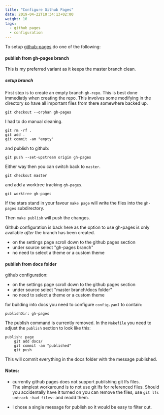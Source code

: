 ```yaml
---
title: "Configure Github Pages"
date: 2019-04-22T10:34:13+02:00
weight: 10
tags: 
  - github pages
  - configuration
---
```


To setup [github-pages](https://pages.github.com) do one of the following:

<!--more-->

#### publish from gh-pages branch

This is my preferred variant as it keeps the master branch clean.

##### setup branch
First step is to create an empty branch `gh-repo`.  This is best done immediatly when creating the repo.
This involves some modifying in the directory so have all important files from there somewhere backed up.

```
git checkout --orphan gh-pages
```
I had to do  manual cleaning.
```
git rm -rf .
git add .
git commit -am "empty"
```

and publish to github:

```
git push --set-upstream origin gh-pages
```

Either way then you can switch back to `master`.

```
git checkout master
```
 and add a worktree tracking `gh-pages`.

```
git worktree gh-pages
```

If the stars stand in your favour `make page` will write the files into the `gh-pages` subdirectory.

Then `make publish` will push the changes.

Github configuration is back here as the option to use gh-pages is only available *after* the branch has been created.

 - on the settings page scroll down to the github pages section
 - under source select "gh-pages branch"
 - no need to select a theme or a custom theme

#### publish from docs folder

github configuration:

 - on the settings page scroll down to the github pages section
 - under source select "master branch/docs folder"
 - no need to select a theme or a custom theme

for building into docs you need to configure `config.yaml` to contain:

```
publishDir: gh-pages
```

The publish command is currently removed.  In the `Makefile` you need to adjust the `publish` section to look like this:

```
publish: page
	git add docs/
	git commit -am "published"
	git push
```

This will commit everything in the docs folder with the message published.


#### Notes:
- currently github pages does not support publishing git lfs files.   
  The simplest workaround is to not use git lfs for referenced files.
  Should you accidentally have it turned on you can remove the files, use `git lfs untrack ~bad files~` and readd them.

- I chose a single message for publish so it would be easy to filter out.
